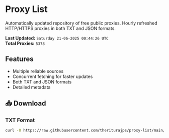 # Proxy List

Automatically updated repository of free public proxies. Hourly refreshed HTTP/HTTPS proxies in both TXT and JSON formats.

**Last Updated:** `Saturday 21-06-2025 00:44:26 UTC`  
**Total Proxies:** `5378`

## Features
- Multiple reliable sources
- Concurrent fetching for faster updates
- Both TXT and JSON formats
- Detailed metadata

## 📥 Download

### TXT Format
```bash
curl -O https://raw.githubusercontent.com/theriturajps/proxy-list/main/proxies.txt